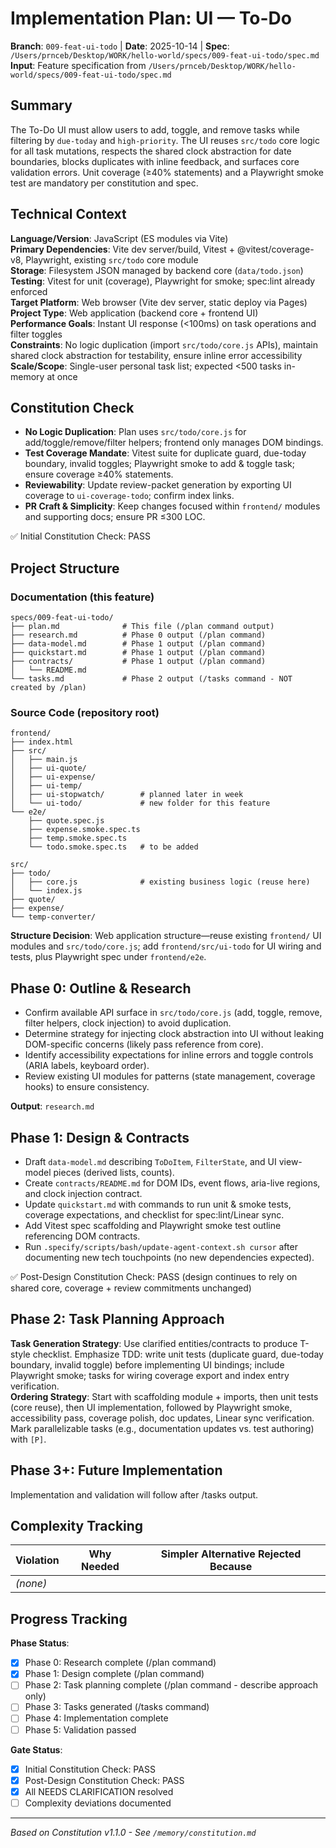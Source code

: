 
# Implementation Plan: UI — To-Do

**Branch**: `009-feat-ui-todo` | **Date**: 2025-10-14 | **Spec**: `/Users/prnceb/Desktop/WORK/hello-world/specs/009-feat-ui-todo/spec.md`
**Input**: Feature specification from `/Users/prnceb/Desktop/WORK/hello-world/specs/009-feat-ui-todo/spec.md`

## Summary
The To-Do UI must allow users to add, toggle, and remove tasks while filtering by `due-today` and `high-priority`. The UI reuses `src/todo` core logic for all task mutations, respects the shared clock abstraction for date boundaries, blocks duplicates with inline feedback, and surfaces core validation errors. Unit coverage (≥40% statements) and a Playwright smoke test are mandatory per constitution and spec.

## Technical Context
**Language/Version**: JavaScript (ES modules via Vite)  
**Primary Dependencies**: Vite dev server/build, Vitest + @vitest/coverage-v8, Playwright, existing `src/todo` core module  
**Storage**: Filesystem JSON managed by backend core (`data/todo.json`)  
**Testing**: Vitest for unit (coverage), Playwright for smoke; spec:lint already enforced  
**Target Platform**: Web browser (Vite dev server, static deploy via Pages)  
**Project Type**: Web application (backend core + frontend UI)  
**Performance Goals**: Instant UI response (<100ms) on task operations and filter toggles  
**Constraints**: No logic duplication (import `src/todo/core.js` APIs), maintain shared clock abstraction for testability, ensure inline error accessibility  
**Scale/Scope**: Single-user personal task list; expected <500 tasks in-memory at once

## Constitution Check
- **No Logic Duplication**: Plan uses `src/todo/core.js` for add/toggle/remove/filter helpers; frontend only manages DOM bindings.  
- **Test Coverage Mandate**: Vitest suite for duplicate guard, due-today boundary, invalid toggles; Playwright smoke to add & toggle task; ensure coverage ≥40% statements.  
- **Reviewability**: Update review-packet generation by exporting UI coverage to `ui-coverage-todo`; confirm index links.  
- **PR Craft & Simplicity**: Keep changes focused within `frontend/` modules and supporting docs; ensure PR ≤300 LOC.

✅ Initial Constitution Check: PASS

## Project Structure

### Documentation (this feature)
```
specs/009-feat-ui-todo/
├── plan.md              # This file (/plan command output)
├── research.md          # Phase 0 output (/plan command)
├── data-model.md        # Phase 1 output (/plan command)
├── quickstart.md        # Phase 1 output (/plan command)
├── contracts/           # Phase 1 output (/plan command)
│   └── README.md
└── tasks.md             # Phase 2 output (/tasks command - NOT created by /plan)
```

### Source Code (repository root)
```
frontend/
├── index.html
├── src/
│   ├── main.js
│   ├── ui-quote/
│   ├── ui-expense/
│   ├── ui-temp/
│   ├── ui-stopwatch/        # planned later in week
│   └── ui-todo/             # new folder for this feature
└── e2e/
    ├── quote.spec.js
    ├── expense.smoke.spec.ts
    ├── temp.smoke.spec.ts
    └── todo.smoke.spec.ts   # to be added

src/
├── todo/
│   ├── core.js              # existing business logic (reuse here)
│   └── index.js
├── quote/
├── expense/
└── temp-converter/
```

**Structure Decision**: Web application structure—reuse existing `frontend/` UI modules and `src/todo/core.js`; add `frontend/src/ui-todo` for UI wiring and tests, plus Playwright spec under `frontend/e2e`.

## Phase 0: Outline & Research
- Confirm available API surface in `src/todo/core.js` (add, toggle, remove, filter helpers, clock injection) to avoid duplication.  
- Determine strategy for injecting clock abstraction into UI without leaking DOM-specific concerns (likely pass reference from core).  
- Identify accessibility expectations for inline errors and toggle controls (ARIA labels, keyboard order).  
- Review existing UI modules for patterns (state management, coverage hooks) to ensure consistency.

**Output**: `research.md`

## Phase 1: Design & Contracts
- Draft `data-model.md` describing `ToDoItem`, `FilterState`, and UI view-model pieces (derived lists, counts).  
- Create `contracts/README.md` for DOM IDs, event flows, aria-live regions, and clock injection contract.  
- Update `quickstart.md` with commands to run unit & smoke tests, coverage expectations, and checklist for spec:lint/Linear sync.  
- Add Vitest spec scaffolding and Playwright smoke test outline referencing DOM contracts.  
- Run `.specify/scripts/bash/update-agent-context.sh cursor` after documenting new tech touchpoints (no new dependencies expected).

✅ Post-Design Constitution Check: PASS (design continues to rely on shared core, coverage + review commitments unchanged)

## Phase 2: Task Planning Approach
**Task Generation Strategy**: Use clarified entities/contracts to produce T-style checklist. Emphasize TDD: write unit tests (duplicate guard, due-today boundary, invalid toggle) before implementing UI bindings; include Playwright smoke; tasks for wiring coverage export and index entry verification.  
**Ordering Strategy**: Start with scaffolding module + imports, then unit tests (core reuse), then UI implementation, followed by Playwright smoke, accessibility pass, coverage polish, doc updates, Linear sync verification. Mark parallelizable tasks (e.g., documentation updates vs. test authoring) with `[P]`.

## Phase 3+: Future Implementation
Implementation and validation will follow after /tasks output.

## Complexity Tracking
| Violation | Why Needed | Simpler Alternative Rejected Because |
|-----------|------------|-------------------------------------|
| *(none)* | | |

## Progress Tracking
**Phase Status**:
- [x] Phase 0: Research complete (/plan command)
- [x] Phase 1: Design complete (/plan command)
- [ ] Phase 2: Task planning complete (/plan command - describe approach only)
- [ ] Phase 3: Tasks generated (/tasks command)
- [ ] Phase 4: Implementation complete
- [ ] Phase 5: Validation passed

**Gate Status**:
- [x] Initial Constitution Check: PASS
- [x] Post-Design Constitution Check: PASS
- [x] All NEEDS CLARIFICATION resolved
- [ ] Complexity deviations documented

---
*Based on Constitution v1.1.0 - See `/memory/constitution.md`*
